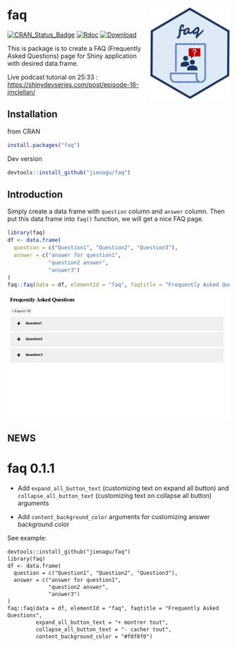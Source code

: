 
<!-- README.md is generated from README.Rmd. Please edit that file -->

# faq <img src="faq_logo.png"  width="180px" align="right"/>

<!-- README.md is generated from README.Rmd. Please edit that file -->
[![CRAN_Status_Badge](https://www.r-pkg.org/badges/version/faq)](https://cran.r-project.org/package=faq)
[![Rdoc](https://www.rdocumentation.org/badges/version/faq)](https://www.rdocumentation.org/packages/faq) 
[![Download](https://cranlogs.r-pkg.org/badges/grand-total/faq)](https://cranlogs.r-pkg.org/badges/grand-total/faq)
<!-- badges: end -->

This is package is to create a FAQ (Frequently Asked Questions) page for
Shiny application with desired data.frame.

Live podcast tutorial on 25:33 : https://shinydevseries.com/post/episode-16-jmclellan/

## Installation

from CRAN
``` r
install.packages("faq")
```
Dev version

``` r
devtools::install_github("jienagu/faq")
```

## Introduction

Simply create a data frame with `question` column and `answer` column.
Then put this data frame into `faq()` function, we will get a nice FAQ
page.

``` r
library(faq)
df <- data.frame(
  question = c("Question1", "Question2", "Question3"),
  answer = c("answer for question1", 
             "question2 answer", 
             "answer3")
)
faq::faq(data = df, elementId = "faq", faqtitle = "Frequently Asked Questions")
```

![demo_gif](faq_gif.gif)

## NEWS

# faq 0.1.1
* Add `expand_all_button_text` (customizing text on expand all button) and `collapse_all_button_text` (customizing text on collapse all button) arguments

* Add `content_background_color` arguments for customizing answer background color

See example:

```
devtools::install_github("jienagu/faq")
library(faq)
df <- data.frame(
  question = c("Question1", "Question2", "Question3"),
  answer = c("answer for question1", 
             "question2 answer", 
             "answer3")
)
faq::faq(data = df, elementId = "faq", faqtitle = "Frequently Asked Questions",
         expand_all_button_text = "+ montrer tout", 
         collapse_all_button_text = "- cacher tout",
         content_background_color = "#f0f0f0")
```
